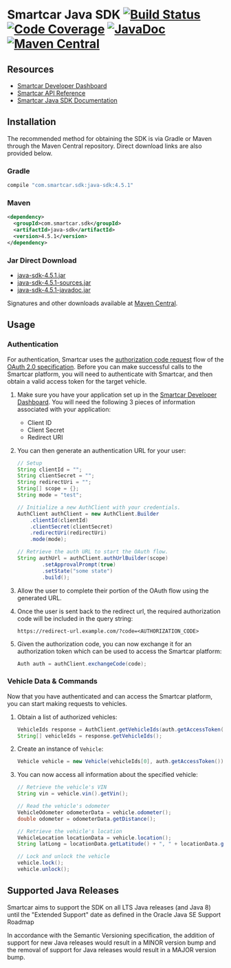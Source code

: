 # Smartcar Java SDK [![Build Status][ci-image]][ci-url] [![Code Coverage][coverage-image]][coverage-url] [![JavaDoc][javadoc-image]][javadoc-url] [![Maven Central][maven-image]][maven-url]

## Resources
 * [Smartcar Developer Dashboard][smartcar-developer]
 * [Smartcar API Reference][smartcar-docs-api]
 * [Smartcar Java SDK Documentation][smartcar-sdk-javadoc]

## Installation
The recommended method for obtaining the SDK is via Gradle or Maven through the Maven Central repository. Direct download links are also provided below.

### Gradle
```groovy
compile "com.smartcar.sdk:java-sdk:4.5.1"
```

### Maven
```xml
<dependency>
  <groupId>com.smartcar.sdk</groupId>
  <artifactId>java-sdk</artifactId>
  <version>4.5.1</version>
</dependency>
```

### Jar Direct Download
* [java-sdk-4.5.1.jar](https://repo1.maven.org/maven2/com/smartcar/sdk/java-sdk/4.5.1/java-sdk-4.5.1.jar)
* [java-sdk-4.5.1-sources.jar](https://repo1.maven.org/maven2/com/smartcar/sdk/java-sdk/4.5.1/java-sdk-4.5.1-sources.jar)
* [java-sdk-4.5.1-javadoc.jar](https://repo1.maven.org/maven2/com/smartcar/sdk/java-sdk/4.5.1/java-sdk-4.5.1-javadoc.jar)

Signatures and other downloads available at [Maven Central](https://central.sonatype.com/artifact/com.smartcar.sdk/java-sdk/4.5.1).

## Usage

### Authentication
For authentication, Smartcar uses the [authorization code request][1] flow of
the [OAuth 2.0 specification][2]. Before you can make successful calls to the
Smartcar platform, you will need to authenticate with Smartcar, and then obtain
a valid access token for the target vehicle.



1.  Make sure you have your application set up in the
    [Smartcar Developer Dashboard][smartcar-developer]. You will need the following 3 pieces of
    information associated with your application:
    * Client ID
    * Client Secret
    * Redirect URI
2.  You can then generate an authentication URL for your user:

    ```java
    // Setup
    String clientId = "";
    String clientSecret = "";
    String redirectUri = "";
    String[] scope = {};
    String mode = "test";

    // Initialize a new AuthClient with your credentials.
    AuthClient authClient = new AuthClient.Builder
        .clientId(clientId)
        .clientSecret(clientSecret)
        .redirectUri(redirectUri)
        .mode(mode);

    // Retrieve the auth URL to start the OAuth flow.
    String authUrl = authClient.authUrlBuilder(scope)
            .setApprovalPrompt(true)
            .setState("some state")
            .build();
    ```

3.  Allow the user to complete their portion of the OAuth flow using the
    generated URL.

4.  Once the user is sent back to the redirect url, the required
    authorization code will be included in the query string:

    `https://redirect-url.example.com/?code=<AUTHORIZATION_CODE>`

5.  Given the authorization code, you can now exchange it for an authorization
    token which can be used to access the Smartcar platform:

    ```java
    Auth auth = authClient.exchangeCode(code);
    ```

### Vehicle Data & Commands
Now that you have authenticated and can access the Smartcar platform, you can
start making requests to vehicles.

1.  Obtain a list of authorized vehicles:

    ```java
    VehicleIds response = AuthClient.getVehicleIds(auth.getAccessToken());
    String[] vehicleIds = response.getVehicleIds();
    ```

2.  Create an instance of `Vehicle`:

    ```java
    Vehicle vehicle = new Vehicle(vehicleIds[0], auth.getAccessToken());
    ```

3.  You can now access all information about the specified vehicle:

    ```java
    // Retrieve the vehicle's VIN
    String vin = vehicle.vin().getVin();

    // Read the vehicle's odometer
    VehicleOdometer odometerData = vehicle.odometer();
    double odometer = odometerData.getDistance();

    // Retrieve the vehicle's location
    VehicleLocation locationData = vehicle.location();
    String latLong = locationData.getLatitude() + ", " + locationData.getLongitude();

    // Lock and unlock the vehicle
    vehicle.lock();
    vehicle.unlock();
    ```

## Supported Java Releases
Smartcar aims to support the SDK on all LTS Java releases (and Java 8) until the "Extended Support" date as defined in the Oracle Java SE Support Roadmap

In accordance with the Semantic Versioning specification, the addition of support for new Java releases would result in a MINOR version bump and the removal of support for Java releases would result in a MAJOR version bump.

[1]: https://tools.ietf.org/html/rfc6749#section-1.3.1
[2]: https://tools.ietf.org/html/rfc6749

[smartcar-developer]: https://developer.smartcar.com
[smartcar-docs-api]: https://smartcar.com/docs
[smartcar-sdk-javadoc]: https://smartcar.github.io/java-sdk

[ci-image]: https://travis-ci.com/smartcar/java-sdk.svg?token=jMbuVtXPGeJMPdsn7RQ5&branch=master
[ci-url]: https://travis-ci.com/smartcar/java-sdk
[coverage-image]: https://codecov.io/gh/smartcar/java-sdk/branch/master/graph/badge.svg?token=nZAITx7w3X
[coverage-url]: https://codecov.io/gh/smartcar/java-sdk
[javadoc-image]: https://img.shields.io/badge/javadoc-4.5.1-brightgreen.svg
[javadoc-url]: https://smartcar.github.io/java-sdk
[maven-image]: https://img.shields.io/maven-central/v/com.smartcar.sdk/java-sdk.svg?label=Maven%20Central
[maven-url]: https://central.sonatype.com/artifact/com.smartcar.sdk/java-sdk
